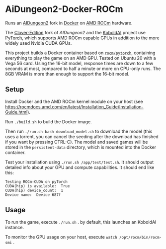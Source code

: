 # AiDungeon2-Docker-ROCm
Runs an [AIDungeon2](https://github.com/latitudegames/AIDungeon) fork in [Docker](https://www.docker.com/) on [AMD ROCm](https://rocmdocs.amd.com/en/latest/) hardware.

The [Clover-Edition](https://github.com/cloveranon/Clover-Edition) fork of *AIDungeon2* and the [KoboldAI](https://github.com/KoboldAI/KoboldAI-Client) project use [PyTorch](https://pytorch.org/), which supports AMD ROCm capable GPUs in addition to the more widely used Nvidia CUDA GPUs.

This project builds a Docker container based on [`rocm/pytorch`](https://hub.docker.com/r/rocm/pytorch), containing everything to play the game on an AMD GPU. Tested on Ubuntu 20 with a Vega 56 card. Using the 16-bit model, response times are down to a few seconds at most, compared to half a minute or more on CPU-only runs. The 8GB VRAM is more than enough to support the 16-bit model.

## Setup
Install Docker and the AMD ROCm kernel module on your host (see https://rocmdocs.amd.com/en/latest/Installation_Guide/Installation-Guide.html).

Run `./build.sh` to build the Docker image. 

Then run `./run.sh bash download_model.sh` to download the model (this uses a torrent, you can cancel the seeding after the download has finished if you want by pressing CTRL-C). The model and saved games will be stored in the `persistent-data` directory, which is mounted into the Docker container.

Test your installation using `./run.sh /app/test/test.sh`. It should output detailed info about your GPU and compute capabilities. It should end like this:
```
Testing ROCm-CUDA on pyTorch
CUDA(hip) is available:  True
CUDA(hip) device_count:  1
Device name:  Device 687f
```

## Usage
To run the game, execute `./run.sh` . by default, this launches an KoboldAI instance.

To monitor the GPU usage on your host, execute `watch /opt/rocm/bin/rocm-smi` .

